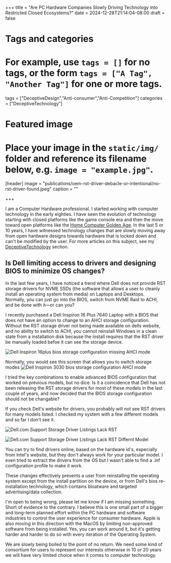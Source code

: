 +++
title = "Are PC Hardware Companies Slowly Driving Technology into Restricted Closed Ecosystems?"
date = 2024-12-28T21:14:04-08:00
draft = false

# Tags and categories
# For example, use `tags = []` for no tags, or the form `tags = ["A Tag", "Another Tag"]` for one or more tags.
tags = ["DeceptiveDesign","Anti-consumer","Anti-Competition"]
categories = ["DeceptiveTechnology"]

# Featured image
# Place your image in the `static/img/` folder and reference its filename below, e.g. `image = "example.jpg"`.
[header]
image = "publications/oem-rst-driver-debacle-or-intentional/no-rst-driver-found.jpeg"
caption = ""

+++

I am a Computer Hardware professional. I started working with computer technology in the early eighties. I have seen the evolution of technology starting with closed platforms like the game console era and then the move toward open platforms like the [Home Computer Golden Age](https://www.scottrlarson.com/memorials/memorial-my-home-computer-reflections-part-1/). In the last 5 or 10 years, I have witnessed technology changes that are slowly moving away from open hardware designs towards hardware that is locked down and can't be modified by the user.  For more articles on this subject, see my  [DeceptiveTechnology](https://www.scottrlarson.com/categories/deceptivetechnology/) section. 

## Is Dell limiting access to drivers and designing BIOS to minimize OS changes?
In the last few years, I have noticed a trend where Dell does not provide RST storage drivers for NVME SSDs (the software that allows a user to cleanly install an operating system from media) on Laptops and Desktops. Normally, you can just go into the BIOS, switch from NVME Raid to ACHI, and be done with it—or can you?

I recently purchased a Dell Inspiron 16 Plus 7640 Laptop with a BIOS that does not have an option to change to an AHCI storage configuration. Without the RST storage driver not being made available on dells website, and no ability to switch to ACHI, you cannot reinstall Windows in a clean state from a installation disk because the install requires that the RST driver be manually loaded befoe it can see the storage device.  

![Dell Inspiron 16plus bios storage configuration missing AHCI mode](/img/publications/oem-rst-driver-debacle-or-intentional/dell-inspiron-16-plus-bios-storage-configuration-missing-ahci-mode.jpeg)

Normally, you would see this screen that allows you to switch storage modes
![Dell Inspiron 3030 bios storage configuration AHCI mode](/img/publications/oem-rst-driver-debacle-or-intentional/dell-inspiron-3030-bios-storage-configuration.jpeg)

I tried the key combinations to enable advanced BIOS configuration that worked on previous models, but no dice. Is it a coincidence that Dell has not been releasing the RST storage drivers for most of these models in the last couple of years, and now decided that the BIOS storage configuration should not be changable?

If you check Dell's website for drivers, you probably will not see RST drivers for many models listed. I checked my system with a few different models and so far I don't see it.

![Dell.com Support Storage Driver Listings Lack RST](/img/publications/oem-rst-driver-debacle-or-intentional/dell.com-support-storage-driver-listings-lack-RST.resized.jpeg)

![Dell.com Support Storage Driver Listings Lack RST Differnt Model](img/publications/oem-rst-driver-debacle-or-intentional/dell.com-support-storage-driver-listings-lack-RST-different-model.jpeg)

You can try to find drivers online, based on the hardware id's, especially from Intel's website, but they don't always work for your particular model. I even tried to extract the drivers from the OS but I wasn't able to find a .inf configuration profile to make it work.

These changes effectively prevents a user from reinstalling the operating system except from the install partition on the device, or from Dell's bios re-installation technology, which contains bloatware and targeted advertising/data collection.

I'm open to being wrong, please let me know if I am missing something. Short of evidence to the contrary. I believe this is one small part of a bigger and long-term planned effort within the PC hardware and software industries to control the user experience for consumer hardware. Apple is also moving in this direction with the MacOS by limiting non-approved software from being installed. Yes, you can work around it, but it's getting harder and harder to do so with every iteration of the Operating System. 

We are slowly being boiled to the point of no return. We need some kind of consortium for users to represent our interests otherwise in 10 or 20 years we will have very limited choice when it comes to computer technology.